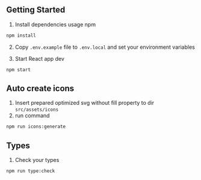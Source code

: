 ## Getting Started

1. Install dependencies usage npm

```bash
npm install
```

2. Copy `.env.example` file to `.env.local` and set your environment variables

3. Start React app dev

```bash
npm start
```

## Auto create icons

1. Insert prepared optimized svg without fill property to dir `src/assets/icons`
2. run command

```bash
npm run icons:generate
```

## Types

1. Check your types

```bash
npm run type:check
```
